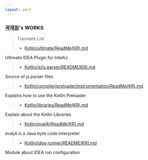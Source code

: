 ```yaml
---
layout: post
---
```


### [곽재원](https://github.com/tsfo1489)'s WORKS 
> Translate List  
> * [Kotlin/ultimate/ReadMe(KR).md](https://github.com/18-1-SKKU-OSS/kotlin/blob/master/ultimate)

Ultimate IDEA Plugin for IntelliJ
> * [Kotlin/js/js.parser/README(KR).md](https://github.com/18-1-SKKU-OSS/kotlin/tree/master/js/js.parser)

Source of js.parser files
> * [Kotlin/compiler/preloader/instrumentation/ReadMe(KR).md](https://github.com/18-1-SKKU-OSS/kotlin/tree/master/compiler/preloader/instrumentation/)

Explains how to use the Kotlin Preloader
> * [Kotlin/libraries/ReadMe(KR).md](https://github.com/18-1-SKKU-OSS/kotlin/tree/master/libraries/)

Explain about the Kotlin Libraries
> * [Kotlin/eval4j/ReadMe(KR).md](https://github.com/18-1-SKKU-OSS/kotlin/tree/master/eval4j/)

evalj4 is a Java byte code interpreter
> * [Kotlin/idea-runner/README(KR).md](https://github.com/18-1-SKKU-OSS/kotlin/tree/master/idea-runner/README(KR).md)

Module about IDEA run configuration
